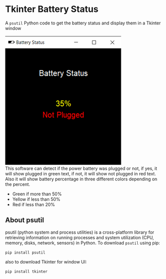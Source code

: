 # Tkinter Battery Status
A `psutil` Python code to get the battery status and display them in a Tkinter window <br> <br>
![example](example.png) <br>
This software can detect if the power battery was plugged or not, if yes, it will show plugged in green text, if not, it will show not plugged in red text. Also it will show battery percentage in three different colors depending on the percent.
* Green if more than 50%
* Yellow if less than 50%
* Red if less than 20%
## About psutil
psutil (python system and process utilities) is a cross-platform library for retrieving information on running processes and system utilization (CPU, memory, disks, network, sensors) in Python.
To download `psutil` using pip:
```
pip install psutil
```
also to download Tkinter for window UI:
```
pip install tkinter
```
